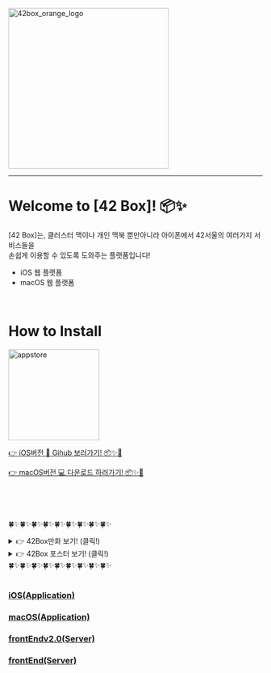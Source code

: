 <br/>

<img width="318" alt="42box_orange_logo" src="https://user-images.githubusercontent.com/67938113/226243235-89eb97f2-c48f-4db9-bf34-c38231ed37eb.png">

---

# Welcome to [42 Box]! 📦✨
[42 Box]는, 클러스터 맥이나 개인 맥북 뿐만아니라 아이폰에서 42서울의 여러가지 서비스들을 <br/>
손쉽게 이용할 수 있도록 도와주는 플랫폼입니다!

- iOS 웹 플랫폼
- macOS 웹 플랫폼

<br/>

# How to Install

<a href="https://apps.apple.com" target="_blank">
  <img width="180" alt="appstore" src="https://user-images.githubusercontent.com/55099365/196023806-5eb7be0f-c7cf-4661-bb39-35a15146c33a.png">
</a>

[👉 iOS버전 📱 Gihub 보러가기! 📦✨🦊](https://github.com/42Box/iOS)


[👉 macOS버전 💻 다운로드 하러가기! 📦✨🦊](https://github.com/42Box/macOS/blob/main/README.md#how-to-execute-)

<br/>
<br/>
<br/>

🍀✨🍀✨🍀✨🍀✨🍀✨🍀✨🍀✨🍀✨🍀✨
<details>
<summary> 👉 42Box만화 보기! (클릭!)</summary>
<div markdown="1">

<img width="1057" alt="cut1" src="https://user-images.githubusercontent.com/67938113/226241928-cf09adee-f87f-4b0b-a226-1cfcab09396f.png">
<br/><br/>
<img width="1020" alt="cut2" src="https://user-images.githubusercontent.com/67938113/226242519-02ba3ccd-0b4f-4fff-a4a7-4f6824c8adae.png">
<br/><br/>
<img width="1200" alt="cut4" src="https://user-images.githubusercontent.com/67938113/226242834-6c3c53e6-005f-43e4-b4a2-dd4b2b97e0db.png">
<br/><br/>

</div>
</details>

<details>
<summary> 👉 42Box 포스터 보기! (클릭!)</summary>
<div markdown="1">
<img src="https://user-images.githubusercontent.com/85754295/226231848-a088ed35-afe0-4414-b704-125a48f3f816.png">

</div>
</details>
🍀✨🍀✨🍀✨🍀✨🍀✨🍀✨🍀✨🍀✨🍀✨

<br/>
<br/>

### [iOS(Application)](https://github.com/42Box/iOS)
### [macOS(Application)](https://github.com/42Box/macOS)
### [frontEndv2.0(Server)](https://github.com/42Box/front-end2.0)
### [frontEnd(Server)](https://github.com/42Box/front-end)


